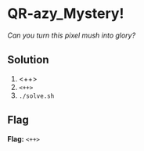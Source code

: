 # QR-azy_Mystery!
*Can you turn this pixel mush into glory?*

## Solution
1. <++>
2. `<++>`
3. `./solve.sh`


## Flag
**Flag:** `<++>`
